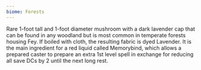 ```yaml
---
biome: Forests
---
```

Rare 1-foot tall and 1-foot diameter mushroom with a dark lavender cap that can be found in any woodland but is most common in temperate forests housing Fey. If boiled with cloth, the resulting fabric is dyed Lavender. It is the main ingredient for a red liquid called Memorybind, which allows a prepared caster to prepare an extra 1st level spell in exchange for reducing all save DCs by 2 until the next long rest. 

